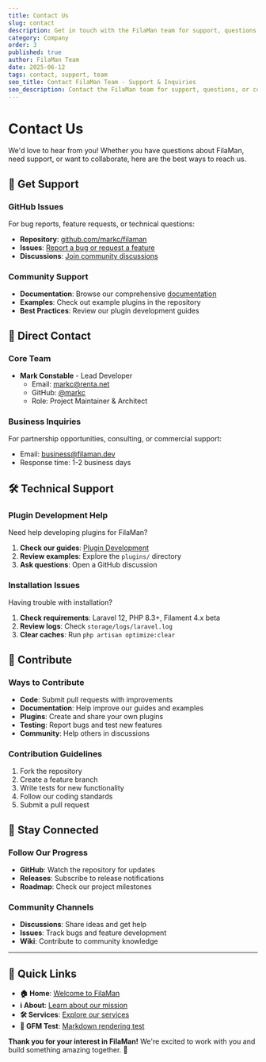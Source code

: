 ```yaml
---
title: Contact Us
slug: contact
description: Get in touch with the FilaMan team for support, questions, or collaboration opportunities.
category: Company
order: 3
published: true
author: FilaMan Team
date: 2025-06-12
tags: contact, support, team
seo_title: Contact FilaMan Team - Support & Inquiries
seo_description: Contact the FilaMan team for support, questions, or collaboration. Multiple ways to reach us including GitHub, email, and community channels.
---
```


# Contact Us

We'd love to hear from you! Whether you have questions about FilaMan, need support, or want to collaborate, here are the best ways to reach us.

## 🤝 Get Support

### GitHub Issues
For bug reports, feature requests, or technical questions:
- **Repository**: [github.com/markc/filaman](https://github.com/markc/filaman)
- **Issues**: [Report a bug or request a feature](https://github.com/markc/filaman/issues)
- **Discussions**: [Join community discussions](https://github.com/markc/filaman/discussions)

### Community Support
- **Documentation**: Browse our comprehensive [documentation](/pages/)
- **Examples**: Check out example plugins in the repository
- **Best Practices**: Review our plugin development guides

## 📧 Direct Contact

### Core Team
- **Mark Constable** - Lead Developer
  - Email: markc@renta.net
  - GitHub: [@markc](https://github.com/markc)
  - Role: Project Maintainer & Architect

### Business Inquiries
For partnership opportunities, consulting, or commercial support:
- Email: business@filaman.dev
- Response time: 1-2 business days

## 🛠️ Technical Support

### Plugin Development Help
Need help developing plugins for FilaMan?
1. **Check our guides**: [Plugin Development](/pages/plugin-development)
2. **Review examples**: Explore the `plugins/` directory
3. **Ask questions**: Open a GitHub discussion

### Installation Issues
Having trouble with installation?
1. **Check requirements**: Laravel 12, PHP 8.3+, Filament 4.x beta
2. **Review logs**: Check `storage/logs/laravel.log`
3. **Clear caches**: Run `php artisan optimize:clear`

## 🌟 Contribute

### Ways to Contribute
- **Code**: Submit pull requests with improvements
- **Documentation**: Help improve our guides and examples
- **Plugins**: Create and share your own plugins
- **Testing**: Report bugs and test new features
- **Community**: Help others in discussions

### Contribution Guidelines
1. Fork the repository
2. Create a feature branch
3. Write tests for new functionality
4. Follow our coding standards
5. Submit a pull request

## 🔗 Stay Connected

### Follow Our Progress
- **GitHub**: Watch the repository for updates
- **Releases**: Subscribe to release notifications
- **Roadmap**: Check our project milestones

### Community Channels
- **Discussions**: Share ideas and get help
- **Issues**: Track bugs and feature development
- **Wiki**: Contribute to community knowledge

---

## 📍 Quick Links

- **🏠 Home**: [Welcome to FilaMan](/pages/home)
- **ℹ️ About**: [Learn about our mission](/pages/about)
- **🛠️ Services**: [Explore our services](/pages/services)
- **🧪 GFM Test**: [Markdown rendering test](/pages/gfm-test)

**Thank you for your interest in FilaMan!** We're excited to work with you and build something amazing together. 🚀